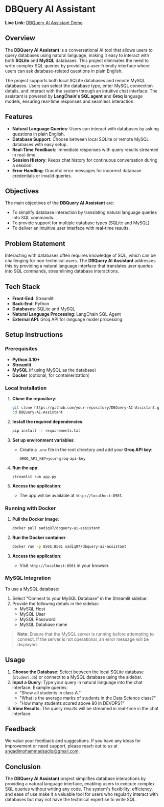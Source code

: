# DBQuery AI Assistant

**Live Link:** [DBQuery AI Assistant Demo](https://dbquery-ai-assistant-3fv7fbxkd5kekeckwejuch.streamlit.app/)

## Overview

The **DBQuery AI Assistant** is a conversational AI tool that allows users to query databases using natural language, making it easy to interact with both **SQLite** and **MySQL** databases. This project eliminates the need to write complex SQL queries by providing a user-friendly interface where users can ask database-related questions in plain English.

The project supports both local SQLite databases and remote MySQL databases. Users can select the database type, enter MySQL connection details, and interact with the system through an intuitive chat interface. The assistant is powered by **LangChain's SQL agent** and **Groq** language models, ensuring real-time responses and seamless interaction.

## Features

- **Natural Language Queries**: Users can interact with databases by asking questions in plain English.
- **Database Support**: Choose between local SQLite or remote MySQL databases with easy setup.
- **Real-Time Feedback**: Immediate responses with query results streamed in real-time.
- **Session History**: Keeps chat history for continuous conversation during a session.
- **Error Handling**: Graceful error messages for incorrect database credentials or invalid queries.

## Objectives

The main objectives of the **DBQuery AI Assistant** are:
- To simplify database interaction by translating natural language queries into SQL commands.
- To provide support for multiple database types (SQLite and MySQL).
- To deliver an intuitive user interface with real-time results.

## Problem Statement

Interacting with databases often requires knowledge of SQL, which can be challenging for non-technical users. The **DBQuery AI Assistant** addresses this by providing a natural language interface that translates user queries into SQL commands, streamlining database interactions.

## Tech Stack

- **Front-End**: Streamlit
- **Back-End**: Python
- **Databases**: SQLite and MySQL
- **Natural Language Processing**: LangChain SQL Agent
- **External API**: Groq API for language model processing

## Setup Instructions

### Prerequisites

- **Python 3.10+**
- **Streamlit**
- **MySQL** (if using MySQL as the database)
- **Docker** (optional, for containerization)

### Local Installation

1. **Clone the repository**:
   ```bash
   git clone https://github.com/your-repository/DBQuery-AI-Assistant.git
   cd DBQuery-AI-Assistant


2. **Install the required dependencies**:
   ```bash
   pip install -r requirements.txt
   ```

3. **Set up environment variables**:
   - Create a `.env` file in the root directory and add your **Groq API key**:
     ```
     GROQ_API_KEY=your-groq-api-key
     ```

4. **Run the app**:
   ```bash
   streamlit run app.py
   ```

5. **Access the application**:
   - The app will be available at `http://localhost:8501`.


### Running with Docker

1. **Pull the Docker image**:
   ```bash
   docker pull sadiq07/dbquery-ai-assistant
   ```

2. **Run the Docker container**:
   ```bash
   docker run -p 8501:8501 sadiq07/dbquery-ai-assistant
   ```

3. **Access the application**:
   - Visit `http://localhost:8501` in your browser.


### MySQL Integration

To use a MySQL database:

1. Select "Connect to your MySQL Database" in the Streamlit sidebar.
2. Provide the following details in the sidebar:
   - MySQL Host
   - MySQL User
   - MySQL Password
   - MySQL Database name

> **Note**: Ensure that the MySQL server is running before attempting to connect. If the server is not operational, an error message will be displayed.

## Usage

1. **Choose the Database**: Select between the local SQLite database (`student.db`) or connect to a MySQL database using the sidebar.
2. **Input a Query**: Type your query in natural language into the chat interface. Example queries:
   - "Show all students in class A."
   - "What is the average marks of students in the Data Science class?"
   - "How many students scored above 80 in DEVOPS?"
3. **View Results**: The query results will be streamed in real-time in the chat interface.

## Feedback

We value your feedback and suggestions. If you have any ideas for improvement or need support, please reach out to us at angadimohammadsadiq@gmail.com.

## Conclusion

The **DBQuery AI Assistant** project simplifies database interactions by providing a natural language interface, enabling users to execute complex SQL queries without writing any code. The system's flexibility, efficiency, and ease of use make it a valuable tool for users who regularly interact with databases but may not have the technical expertise to write SQL.
